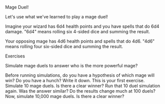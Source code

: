 Mage Duel!

Let's use what we've learned to play a mage duel!

Imagine your wizard has 6d4 health points and you have spells that do 6d4 damage. "6d4" means rolling six 4-sided dice and summing the result.

Your opposing mage has 4d6 health points and spells that do 4d6. "4d6" means rolling four six-sided dice and summing the result.

Exercises

Simulate mage duels to answer who is the more powerful mage?

Before running simulations, do you have a hypothesis of which mage will win? Do you have a hunch? Write it down. This is your first exercise.
Simulate 10 mage duels. Is there a clear winner? Run that 10 duel simulation again. Was the answer similar?
Do the results change much at 100 duels?
Now, simulate 10,000 mage duels. Is there a clear winner?